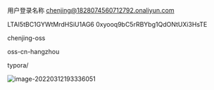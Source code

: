 用户登录名称 chenjing@1828074560712792.onaliyun.com

LTAI5tBC1GYWtMrdHSiU1AG6
0xyooq9bC5rRBYbg1QdONtUXi3HsTE

chenjing-oss

oss-cn-hangzhou

typora/



![image-20220312193336051](https://chenjing-oss.oss-cn-hangzhou.aliyuncs.com/typora/image-20220312193336051.png)